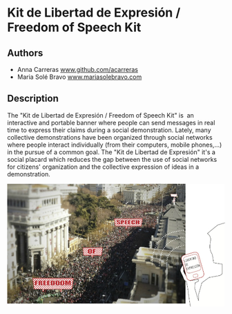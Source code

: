 # Kit de Libertad de Expresión / Freedom of Speech Kit
## Authors
- Anna Carreras www.github.com/acarreras
- Maria Solé Bravo www.mariasolebravo.com

## Description
The "Kit de Libertad de Expresión / Freedom of Speech Kit" is  an interactive and portable banner where people can send messages in real time to express their claims during a social demonstration.
Lately, many collective demonstrations have been organized through social networks where people interact individually (from their computers, mobile phones,...) in the pursue of a common goal. The "Kit de Libertad de Expresión" it's a social placard which reduces the gap between the use of social networks for citizens' organization and the collective expression of ideas in a demonstration.

![KLE demonstration](project_images/KLE_visualization.jpg "KLE street")
